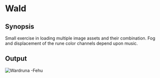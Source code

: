 # Wald

## Synopsis

Small exercise in loading multiple image assets and their combination.
Fog and displacement of the rune color channels depend upon music.

## Output

![Wardruna -Fehu](blob:https://www.instagram.com/4c1baec1-8348-4e6e-a6c3-c4b1183df9ed)



